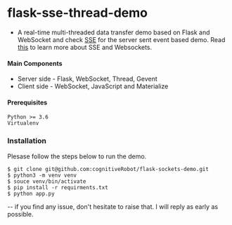 # flask-sse-thread-demo

* A real-time multi-threaded data transfer demo based on Flask and WebSocket and check [SSE](https://github.com/cognitiveRobot/flask-sse-thread-demo) for the server sent event based demo.
Read [this](https://www.smashingmagazine.com/2018/02/sse-websockets-data-flow-http2/) to learn more about SSE and Websockets.  


#### Main Components
* Server side - Flask, WebSocket, Thread, Gevent
* Client side - WebSocket, JavaScript and Materialize

#### Prerequisites
```
Python >= 3.6
Virtualenv
```

### Installation
Plesase follow the steps below to run the demo.

```
$ git clone git@github.com:cognitiveRobot/flask-sockets-demo.git
$ python3 -m venv venv
$ souce venv/bin/activate
$ pip install -r requirments.txt
$ python app.py
```

-- if you find any issue, don't hesitate to raise that. I will reply as early as possible.
